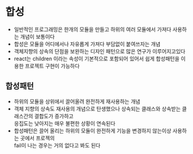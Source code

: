 # 합성

- 일반적인 프로그래밍은 한개의 모듈을 만들고 하위의 여러 모듈에서 가져다 사용하는 개념이 보통이다
- 합성은 모듈을 어디에서나 자유롭게 가져다 부담없이 붙여쓰자는 개념
- 객체지향의 상속의 단점을 보완하는 디자인 패턴으로 많은 연구가 이루어지고있다
- react는 children 이라는 속성이 기본적으로 포함되어 있어서 쉽게 합성패턴을 이용한 프로젝트 구현이 가능하다

## 합성패턴

- 하위의 모듈을 상위에서 끌어올려 완전하게 재사용하는 개념
- 객체 지향의 상속도 재사용의 개념으로 탄생했으나 상속되는 클래스와 상속받는 클래스간의 결합도가 증가하고  
  응집도는 낮아지는 매우 불편한 상황이 연속된다
- 합성패턴은 끌어 올리는 하위의 모듈이 완전하게 기능을 변경하지 않는이상 사용하는 곳에서 프로젝의  
  fail이 나는 경우는 거의 없다고 봐도 된다
